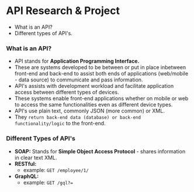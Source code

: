 # API Research & Project

- What is an API?
- Different types of API's.

### What is an API?
- API stands for **Application Programming Interface.** 
- These are systems developed to be between or put in place inbetween front-end and back-end to assist both ends of applications (web/mobile - data source) to communicate and pass information.
- API's assists with development workload and facilitate application access between different types of devices. 
- These systems enable front-end applications whether on mobile or web to access the same functionalities even as different device types.
- API's use plain text, commonly JSON (more common) or XML.
- They ```return back-end data (database) or back-end functionality/logic``` to the front-end.

### Different Types of API's
- **SOAP:** Stands for **Simple Object Access Protocol** - shares information in clear text XML.
- **RESTful:**
	- example: ```GET /employee/1/```
- **GraphQL:**
	- example: ```GET /gql?=```
